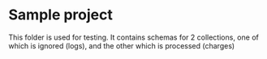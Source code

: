 # Sample project

This folder is used for testing. It contains schemas for 2 collections,
one of which is ignored (logs), and the other which is processed (charges)
